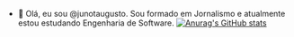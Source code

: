 - 👋 Olá, eu sou @junotaugusto. Sou formado em Jornalismo e atualmente estou estudando Engenharia de Software.
[![Anurag's GitHub stats](https://github-readme-stats.vercel.app/api?username=junotaugusto)](https://github.com/anuraghazra/github-readme-stats)

